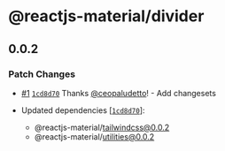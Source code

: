 # @reactjs-material/divider

## 0.0.2

### Patch Changes

- [#1](https://github.com/ceopaludetto/react-material/pull/1) [`1cd8d70`](https://github.com/ceopaludetto/react-material/commit/1cd8d70d6d689efd6399e5e274979e7c15f02b75) Thanks [@ceopaludetto](https://github.com/ceopaludetto)! - Add changesets

- Updated dependencies [[`1cd8d70`](https://github.com/ceopaludetto/react-material/commit/1cd8d70d6d689efd6399e5e274979e7c15f02b75)]:
  - @reactjs-material/tailwindcss@0.0.2
  - @reactjs-material/utilities@0.0.2
